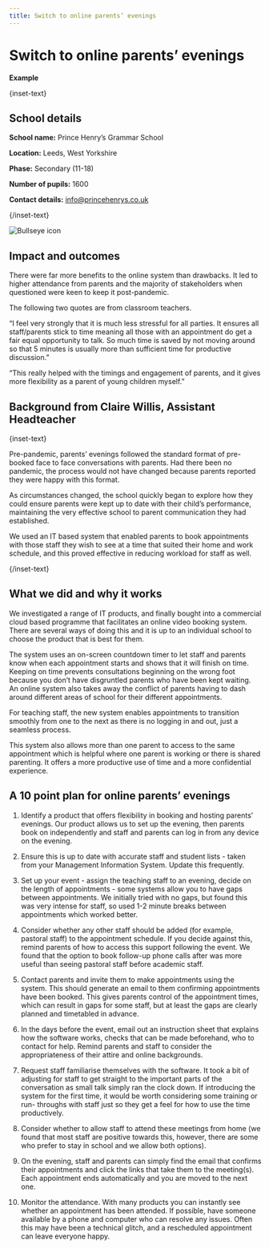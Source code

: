 ```yaml
---
title: Switch to online parents’ evenings
---
```


# Switch to online parents’ evenings

<strong class="govuk-tag">Example</strong>

{inset-text}

## School details

**School name:** Prince Henry’s Grammar School

**Location:** Leeds, West Yorkshire

**Phase:** Secondary (11-18)

**Number of pupils:** 1600

**Contact details:** <info@princehenrys.co.uk>

{/inset-text}

<div class="info-box">
  <div class="info-box__corner">
    <img src="/assets/images/bullseye.svg" alt="Bullseye icon">
  </div>
  <h2 class="govuk-heading-m">
    Impact and outcomes
  </h2>
  <p>
    There were far more benefits to the online system than drawbacks. It led
    to higher attendance from parents and the majority of stakeholders when questioned were keen to keep it post-pandemic.
  </p>
  <p>
      The following two quotes are from classroom teachers.
  </p>
  <p>
      “I feel very strongly that it is much less stressful for all parties.
      It ensures all staff/parents stick to time meaning all those with an
      appointment do get a fair equal opportunity to talk. So much time is
      saved by not moving around so that 5 minutes is usually more than
      sufficient time for productive discussion.”
  </p>
  <p>
      “This really helped with the timings and engagement of parents, and it
      gives more flexibility as a parent of young children myself.”
  </p>
</div>

## Background from Claire Willis, Assistant Headteacher

{inset-text}

Pre-pandemic, parents’ evenings followed the standard format of pre-booked face
to face conversations with parents. Had there been no pandemic, the process
would not have changed because parents reported they were happy with this
format.

As circumstances changed, the school quickly began to explore how they could
ensure parents were kept up to date with their child’s performance, maintaining
the very effective school to parent communication they had established.

We used an IT based system that enabled parents to book appointments with those
staff they wish to see at a time that suited their home and work schedule, and
this proved effective in reducing workload for staff as well.

{/inset-text}

## What we did and why it works

We investigated a range of IT products, and finally bought into a commercial
cloud based programme that facilitates an online video booking system. There are
several ways of doing this and it is up to an individual school to choose the
product that is best for them.

The system uses an on-screen countdown timer to let staff and parents know when
each appointment starts and shows that it will finish on time. Keeping on time
prevents consultations beginning on the wrong foot because you don’t have
disgruntled parents who have been kept waiting. An online system also takes away
the conflict of parents having to dash around different areas of school for
their different appointments.

For teaching staff, the new system enables appointments to transition smoothly
from one to the next as there is no logging in and out, just a seamless process.

This system also allows more than one parent to access to the same appointment
which is helpful where one parent is working or there is shared parenting. It
offers a more productive use of time and a more confidential experience.

## A 10 point plan for online parents’ evenings

1. Identify a product that offers flexibility in booking and hosting parents’ evenings. Our product allows us to set up the evening, then parents book on independently and staff and parents can log in from any device on the evening.

2. Ensure this is up to date with accurate staff and student lists - taken from your Management Information System. Update this frequently.

3. Set up your event - assign the teaching staff to an evening, decide on the length of appointments - some systems allow you to have gaps between appointments. We initially tried with no gaps, but found this was very intense for staff, so used 1-2 minute breaks between appointments which worked better.

4. Consider whether any other staff should be added (for example, pastoral staff) to the appointment schedule. If you decide against this, remind parents of how to access this support following the event. We found that the option to book follow-up phone calls after was more useful than seeing pastoral staff before academic staff.

5. Contact parents and invite them to make appointments using the system. This should generate an email to them confirming appointments have been booked. This gives parents control of the appointment times, which can result in gaps for some staff, but at least the gaps are clearly planned and timetabled in advance.

6. In the days before the event, email out an instruction sheet that explains how the software works, checks that can be made beforehand, who to contact for help. Remind parents and staff to consider the appropriateness of their attire and online backgrounds.

7. Request staff familiarise themselves with the software. It took a bit of adjusting for staff to get straight to the important parts of the conversation as small talk simply ran the clock down. If introducing the system for the first time, it would be worth considering some training or run- throughs with staff just so they get a feel for how to use the time productively.

8. Consider whether to allow staff to attend these meetings from home (we found that most staff are positive towards this, however, there are some who prefer to stay in school and we allow both options).

9. On the evening, staff and parents can simply find the email that confirms their appointments and click the links that take them to the meeting(s). Each appointment ends automatically and you are moved to the next one.

10. Monitor the attendance. With many products you can instantly see whether an appointment has been attended. If possible, have someone available by a phone and computer who can resolve any issues. Often this may have been a technical glitch, and a rescheduled appointment can leave everyone happy.
